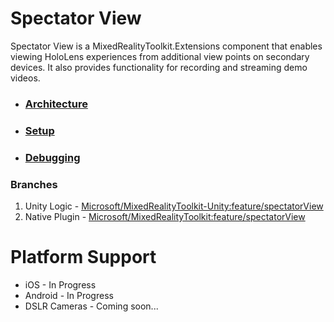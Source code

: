 # Spectator View
Spectator View is a MixedRealityToolkit.Extensions component that enables viewing HoloLens experiences from additional view points on secondary devices. It also provides functionality for recording and streaming demo videos.

* ### [Architecture](SpectatorViewArchitecture.md)
* ### [Setup](SpectatorViewSetup.md)
* ### [Debugging](SpectatorViewDebugging.md)

### Branches
1. Unity Logic - [Microsoft/MixedRealityToolkit-Unity:feature/spectatorView](https://github.com/Microsoft/MixedRealityToolkit-Unity/tree/feature/spectatorView)
2. Native Plugin - [Microsoft/MixedRealityToolkit:feature/spectatorView](https://github.com/Microsoft/MixedRealityToolkit/tree/feature/spectatorView/SpectatorViewPlugin)

# Platform Support
* iOS - In Progress
* Android - In Progress
* DSLR Cameras - Coming soon...
